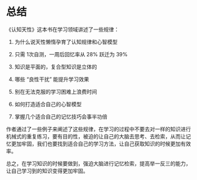 # 总结

《认知天性》这本书在学习领域讲述了一些规律：  

1. 为什么说天性懒惰孕育了认知规律和心智模型

2. 只需 1次自测，一周后回忆率从 28% 跃迁为 39%

3. 知识是平面的，复合型知识是立体的

4. 哪些 “良性干扰” 能提升学习效果

5. 别在无法克服的学习困难上浪费时间
6. 如何打造适合自己的心智模型
7. 掌握几个适合自己的记忆技巧会事半功倍  

作者通过了一些例子来阐述了这些规律，在学习的过程中不要去对一样的知识进行机械式的重复练习，要有目的性，被迫的让自己的大脑去思考、去检索，从而让记忆更加牢固，我们也要找到适合自己的学习方法，让自己获取知识的时候更加有效率。

总之，在学习知识的时候要做到，强迫大脑进行记忆检索，提高举一反三的能力，让自己学习到的知识变得更加牢固。

